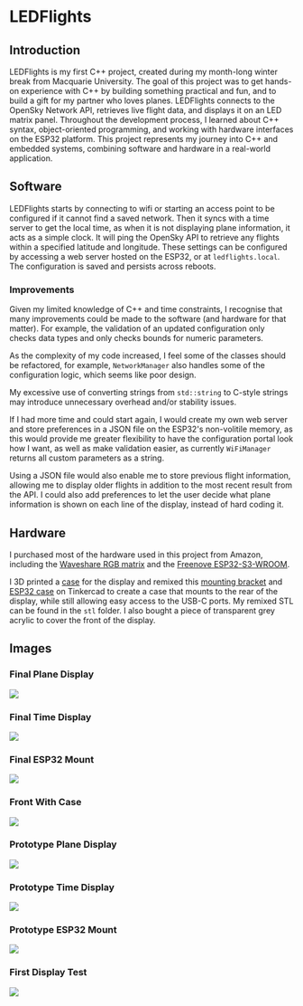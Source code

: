 # LEDFlights

## Introduction

LEDFlights is my first C++ project, created during my month-long winter break from Macquarie University. The goal of this project was to get hands-on experience with C++ by building something practical and fun, and to build a gift for my partner who loves planes. LEDFlights connects to the OpenSky Network API, retrieves live flight data, and displays it on an LED matrix panel. Throughout the development process, I learned about C++ syntax, object-oriented programming, and working with hardware interfaces on the ESP32 platform. This project represents my journey into C++ and embedded systems, combining software and hardware in a real-world application.

## Software

LEDFlights starts by connecting to wifi or starting an access point to be configured if it cannot find a saved network. Then it syncs with a time server to get the local time, as when it is not displaying plane information, it acts as a simple clock. It will ping the OpenSky API to retrieve any flights within a specified latitude and longitude. These settings can be configured by accessing a web server hosted on the ESP32, or at `ledflights.local`. The configuration is saved and persists across reboots.

### Improvements

Given my limited knowledge of C++ and time constraints, I recognise that many improvements could be made to the software (and hardware for that matter). For example, the validation of an updated configuration only checks data types and only checks bounds for numeric parameters.

As the complexity of my code increased, I feel some of the classes should be refactored, for example, `NetworkManager` also handles some of the configuration logic, which seems like poor design.

My excessive use of converting strings from `std::string` to C-style strings may introduce unnecessary overhead and/or stability issues.

If I had more time and could start again, I would create my own web server and store preferences in a JSON file on the ESP32's non-volitile memory, as this would provide me greater flexibility to have the configuration portal look how I want, as well as make validation easier, as currently `WiFiManager` returns all custom parameters as a string.

Using a JSON file would also enable me to store previous flight information, allowing me to display older flights in addition to the most recent result from the API. I could also add preferences to let the user decide what plane information is shown on each line of the display, instead of hard coding it.

## Hardware

I purchased most of the hardware used in this project from Amazon, including the [Waveshare RGB matrix](https://www.waveshare.com/wiki/RGB-Matrix-P3-64x32) and the [Freenove ESP32-S3-WROOM](https://www.amazon.com.au/Freenove-ESP32-S3-WROOM-Dual-core-Microcontroller-Wireless/dp/B0DHJZ1V81).

I 3D printed a [case](https://www.thingiverse.com/thing:4009726/files) for the display and remixed this [mounting bracket](https://www.thingiverse.com/thing:4818439) and [ESP32 case](https://www.thingiverse.com/thing:4685532/files) on Tinkercad to create a case that mounts to the rear of the display, while still allowing easy access to the USB-C ports. My remixed STL can be found in the `stl` folder. I also bought a piece of transparent grey acrylic to cover the front of the display.

## Images

### Final Plane Display

![](img/Final%20Front%20Plane.jpg)

### Final Time Display

![](img/Final%20Front%20Time.jpg)

### Final ESP32 Mount

![](img/Final%20Back.jpg)

### Front With Case

![](img/Front%20with%20Case.jpg)

### Prototype Plane Display

![](img/Prototype%20Plane%20Display.jpg)

### Prototype Time Display

![](img/Prototype%20Time%20Display.jpg)

### Prototype ESP32 Mount

![](img/Prototype%20ESP%20Holder.jpg)

### First Display Test

![](img/Text%20Display.jpg)